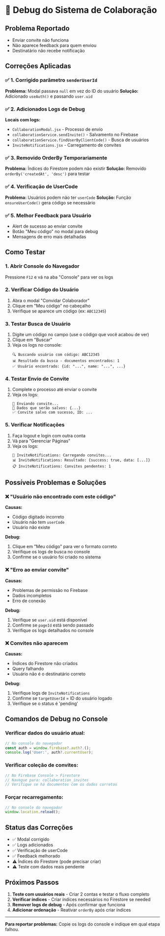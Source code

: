# 🔧 Debug do Sistema de Colaboração

## Problema Reportado
- Enviar convite não funciona
- Não aparece feedback para quem enviou
- Destinatário não recebe notificação

## Correções Aplicadas

### ✅ 1. Corrigido parâmetro `senderUserId`
**Problema:** Modal passava `null` em vez do ID do usuário
**Solução:** Adicionado `useAuth()` e passando `user.uid`

### ✅ 2. Adicionados Logs de Debug
**Locais com logs:**
- `CollaborationModal.jsx` - Processo de envio
- `collaborationService.sendInvite()` - Salvamento no Firebase
- `collaborationService.findUserByClientCode()` - Busca de usuários
- `InviteNotifications.jsx` - Carregamento de convites

### ✅ 3. Removido OrderBy Temporariamente
**Problema:** Índices do Firestore podem não existir
**Solução:** Removido `orderBy('createdAt', 'desc')` para testar

### ✅ 4. Verificação de UserCode
**Problema:** Usuários podem não ter `userCode`
**Solução:** Função `ensureUserCode()` gera código se necessário

### ✅ 5. Melhor Feedback para Usuário
- Alert de sucesso ao enviar convite
- Botão "Meu código" no modal para debug
- Mensagens de erro mais detalhadas

## Como Testar

### 1. Abrir Console do Navegador
Pressione `F12` e vá na aba "Console" para ver os logs

### 2. Verificar Código do Usuário
1. Abra o modal "Convidar Colaborador"
2. Clique em "Meu código" no cabeçalho
3. Verifique se aparece um código (ex: `ABC12345`)

### 3. Testar Busca de Usuário
1. Digite um código no campo (use o código que você acabou de ver)
2. Clique em "Buscar"
3. Veja os logs no console:
   ```
   🔍 Buscando usuário com código: ABC12345
   📊 Resultado da busca - documentos encontrados: 1
   ✅ Usuário encontrado: {id: "...", name: "...", ...}
   ```

### 4. Testar Envio de Convite
1. Complete o processo até enviar o convite
2. Veja os logs:
   ```
   🔄 Enviando convite...
   💾 Dados que serão salvos: {...}
   ✅ Convite salvo com sucesso, ID: ...
   ```

### 5. Verificar Notificações
1. Faça logout e login com outra conta
2. Vá para "Gerenciar Páginas"
3. Veja os logs:
   ```
   🔄 InviteNotifications: Carregando convites...
   📊 InviteNotifications: Resultado: {success: true, data: [...]}
   📋 InviteNotifications: Convites pendentes: 1
   ```

## Possíveis Problemas e Soluções

### ❌ "Usuário não encontrado com este código"
**Causas:**
- Código digitado incorreto
- Usuário não tem `userCode`
- Usuário não existe

**Debug:**
1. Clique em "Meu código" para ver o formato correto
2. Verifique os logs de busca no console
3. Confirme se o usuário foi criado no sistema

### ❌ "Erro ao enviar convite"
**Causas:**
- Problemas de permissão no Firebase
- Dados incompletos
- Erro de conexão

**Debug:**
1. Verifique se `user.uid` está disponível
2. Confirme se `pageId` está sendo passado
3. Verifique os logs detalhados no console

### ❌ Convites não aparecem
**Causas:**
- Índices do Firestore não criados
- Query falhando
- Usuário não é o destinatário correto

**Debug:**
1. Verifique logs de `InviteNotifications`
2. Confirme se `targetUserId` = ID do usuário logado
3. Verifique se o status é 'pending'

## Comandos de Debug no Console

### Verificar dados do usuário atual:
```javascript
// No console do navegador
const auth = window.firebase?.auth?.();
console.log('User:', auth?.currentUser);
```

### Verificar coleção de convites:
```javascript
// No Firebase Console > Firestore
// Navegue para: collaboration_invites
// Verifique se há documentos com os dados corretos
```

### Forçar recarregamento:
```javascript
// No console do navegador
window.location.reload();
```

## Status das Correções

- ✅ Modal corrigido
- ✅ Logs adicionados
- ✅ Verificação de userCode
- ✅ Feedback melhorado
- ⚠️ Índices do Firestore (pode precisar criar)
- ⚠️ Teste com dados reais pendente

## Próximos Passos

1. **Teste com usuários reais** - Criar 2 contas e testar o fluxo completo
2. **Verificar índices** - Criar índices necessários no Firestore se needed
3. **Remover logs de debug** - Após confirmar que funciona
4. **Adicionar ordenação** - Reativar `orderBy` após criar índices

---

**Para reportar problemas:** Copie os logs do console e indique em qual etapa falhou.
